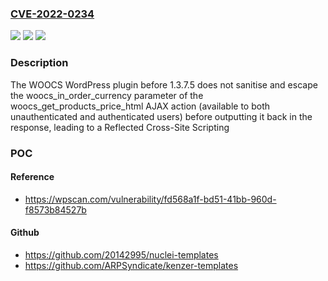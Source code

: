 ### [CVE-2022-0234](https://cve.mitre.org/cgi-bin/cvename.cgi?name=CVE-2022-0234)
![](https://img.shields.io/static/v1?label=Product&message=WOOCS%20%E2%80%93%20Currency%20Switcher%20for%20WooCommerce.%20Professional%20and%20Free%20multi%20currency%20plugin%20%E2%80%93%20Pay%20in%20selected%20currency&color=blue)
![](https://img.shields.io/static/v1?label=Version&message=1.3.7.5%3C%201.3.7.5%20&color=brighgreen)
![](https://img.shields.io/static/v1?label=Vulnerability&message=CWE-79%20Cross-site%20Scripting%20(XSS)&color=brighgreen)

### Description

The WOOCS WordPress plugin before 1.3.7.5 does not sanitise and escape the woocs_in_order_currency parameter of the woocs_get_products_price_html AJAX action (available to both unauthenticated and authenticated users) before outputting it back in the response, leading to a Reflected Cross-Site Scripting

### POC

#### Reference
- https://wpscan.com/vulnerability/fd568a1f-bd51-41bb-960d-f8573b84527b

#### Github
- https://github.com/20142995/nuclei-templates
- https://github.com/ARPSyndicate/kenzer-templates

